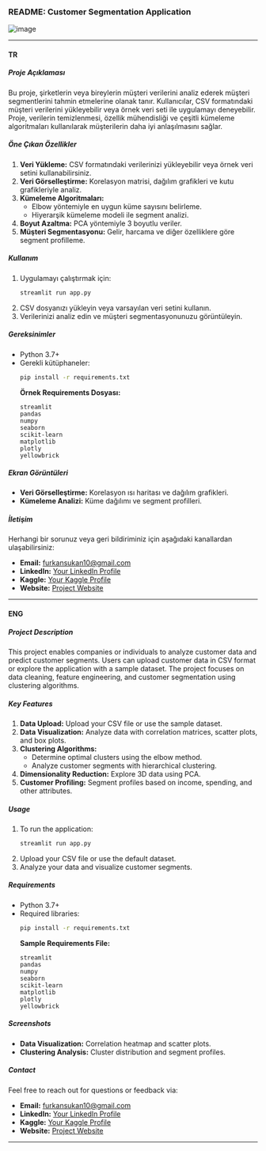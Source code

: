 ### **README: Customer Segmentation Application**

![image](https://github.com/user-attachments/assets/8116cc84-ec9f-451e-a146-a892a3349f84)

---

#### **TR**

##### **Proje Açıklaması**
Bu proje, şirketlerin veya bireylerin müşteri verilerini analiz ederek müşteri segmentlerini tahmin etmelerine olanak tanır. Kullanıcılar, CSV formatındaki müşteri verilerini yükleyebilir veya örnek veri seti ile uygulamayı deneyebilir. Proje, verilerin temizlenmesi, özellik mühendisliği ve çeşitli kümeleme algoritmaları kullanılarak müşterilerin daha iyi anlaşılmasını sağlar.

##### **Öne Çıkan Özellikler**
1. **Veri Yükleme:** CSV formatındaki verilerinizi yükleyebilir veya örnek veri setini kullanabilirsiniz.
2. **Veri Görselleştirme:** Korelasyon matrisi, dağılım grafikleri ve kutu grafikleriyle analiz.
3. **Kümeleme Algoritmaları:**
   - Elbow yöntemiyle en uygun küme sayısını belirleme.
   - Hiyerarşik kümeleme modeli ile segment analizi.
4. **Boyut Azaltma:** PCA yöntemiyle 3 boyutlu veriler.
5. **Müşteri Segmentasyonu:** Gelir, harcama ve diğer özelliklere göre segment profilleme.

##### **Kullanım**
1. Uygulamayı çalıştırmak için:
   ```bash
   streamlit run app.py
   ```
2. CSV dosyanızı yükleyin veya varsayılan veri setini kullanın.
3. Verilerinizi analiz edin ve müşteri segmentasyonunuzu görüntüleyin.

##### **Gereksinimler**
- Python 3.7+
- Gerekli kütüphaneler: 
  ```bash
  pip install -r requirements.txt
  ```
  **Örnek Requirements Dosyası:**
  ```
  streamlit
  pandas
  numpy
  seaborn
  scikit-learn
  matplotlib
  plotly
  yellowbrick
  ```

##### **Ekran Görüntüleri**
- **Veri Görselleştirme:** Korelasyon ısı haritası ve dağılım grafikleri.
- **Kümeleme Analizi:** Küme dağılımı ve segment profilleri.

##### **İletişim**
Herhangi bir sorunuz veya geri bildiriminiz için aşağıdaki kanallardan ulaşabilirsiniz:
- **Email:** [furkansukan10@gmail.com](furkansukan10@gmail.com)
- **LinkedIn:** [Your LinkedIn Profile]([https://www.linkedin.com](https://www.linkedin.com/in/furkansukan/))
- **Kaggle:** [Your Kaggle Profile]([https://www.kaggle.com](https://www.kaggle.com/furkansukan))
- **Website:** [Project Website]([https://www.examplesite.com](https://customersegmentation-furkansukan.streamlit.app/))

---

#### **ENG**

##### **Project Description**
This project enables companies or individuals to analyze customer data and predict customer segments. Users can upload customer data in CSV format or explore the application with a sample dataset. The project focuses on data cleaning, feature engineering, and customer segmentation using clustering algorithms.

##### **Key Features**
1. **Data Upload:** Upload your CSV file or use the sample dataset.
2. **Data Visualization:** Analyze data with correlation matrices, scatter plots, and box plots.
3. **Clustering Algorithms:**
   - Determine optimal clusters using the elbow method.
   - Analyze customer segments with hierarchical clustering.
4. **Dimensionality Reduction:** Explore 3D data using PCA.
5. **Customer Profiling:** Segment profiles based on income, spending, and other attributes.

##### **Usage**
1. To run the application:
   ```bash
   streamlit run app.py
   ```
2. Upload your CSV file or use the default dataset.
3. Analyze your data and visualize customer segments.

##### **Requirements**
- Python 3.7+
- Required libraries:
  ```bash
  pip install -r requirements.txt
  ```
  **Sample Requirements File:**
  ```
  streamlit
  pandas
  numpy
  seaborn
  scikit-learn
  matplotlib
  plotly
  yellowbrick
  ```

##### **Screenshots**
- **Data Visualization:** Correlation heatmap and scatter plots.
- **Clustering Analysis:** Cluster distribution and segment profiles.

##### **Contact**
Feel free to reach out for questions or feedback via:
- **Email:** [furkansukan10@gmail.com](furkansukan10@gmail.com)
- **LinkedIn:** [Your LinkedIn Profile]([https://www.linkedin.com](https://www.linkedin.com/in/furkansukan/))
- **Kaggle:** [Your Kaggle Profile]([https://www.kaggle.com](https://www.kaggle.com/furkansukan))
- **Website:** [Project Website]([https://www.examplesite.com](https://customersegmentation-furkansukan.streamlit.app/))

--- 
